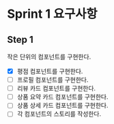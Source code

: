 # Sprint 1 요구사항

## Step 1

작은 단위의 컴포넌트를 구현한다.

- [x] 평점 컴포넌트를 구현한다.
- [ ] 프로필 컴포넌트를 구현한다.
- [ ] 리뷰 카드 컴포넌트를 구현한다.
- [ ] 상품 요약 카드 컴포넌트를 구현한다.
- [ ] 상품 상세 카드 컴포넌트를 구현한다.
- [ ] 각 컴포넌트의 스토리를 작성한다.
